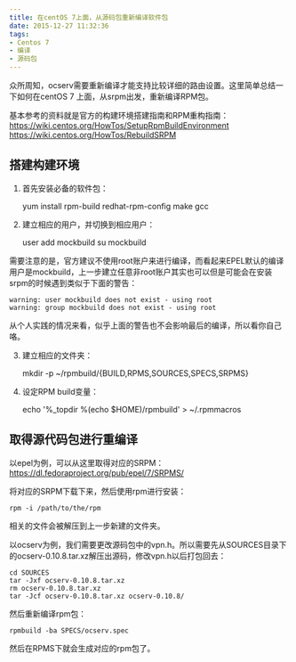 ```yaml
---
title: 在centOS 7上面，从源码包重新编译软件包
date: 2015-12-27 11:32:36
tags:
- Centos 7
- 编译
- 源码包
---
```

众所周知，ocserv需要重新编译才能支持比较详细的路由设置。这里简单总结一下如何在centOS 7 上面，从srpm出发，重新编译RPM包。

基本参考的资料就是官方的构建环境搭建指南和RPM重构指南：
https://wiki.centos.org/HowTos/SetupRpmBuildEnvironment
https://wiki.centos.org/HowTos/RebuildSRPM

## 搭建构建环境

1. 首先安装必备的软件包：

    yum install rpm-build redhat-rpm-config make gcc

2. 建立相应的用户，并切换到相应用户：

    user add mockbuild
    su mockbuild

需要注意的是，官方建议不使用root账户来进行编译，而看起来EPEL默认的编译用户是mockbuild，上一步建立任意非root账户其实也可以但是可能会在安装srpm的时候遇到类似于下面的警告：

    warning: user mockbuild does not exist - using root
    warning: group mockbuild does not exist - using root

从个人实践的情况来看，似乎上面的警告也不会影响最后的编译，所以看你自己咯。

3. 建立相应的文件夹：

    mkdir -p ~/rpmbuild/{BUILD,RPMS,SOURCES,SPECS,SRPMS}

4. 设定RPM build变量：

    echo '%_topdir %(echo $HOME)/rpmbuild' > ~/.rpmmacros

## 取得源代码包进行重编译

以epel为例，可以从这里取得对应的SRPM：
https://dl.fedoraproject.org/pub/epel/7/SRPMS/

将对应的SRPM下载下来，然后使用rpm进行安装：

    rpm -i /path/to/the/rpm

相关的文件会被解压到上一步新建的文件夹。

以ocserv为例，我们需要更改源码包中的vpn.h。所以需要先从SOURCES目录下的ocserv-0.10.8.tar.xz解压出源码，修改vpn.h以后打包回去：

    cd SOURCES
    tar -Jxf ocserv-0.10.8.tar.xz
    rm ocserv-0.10.8.tar.xz
    tar -Jcf ocserv-0.10.8.tar.xz ocserv-0.10.8/

然后重新编译rpm包：

    rpmbuild -ba SPECS/ocserv.spec

然后在RPMS下就会生成对应的rpm包了。